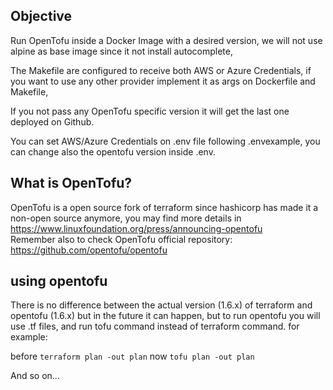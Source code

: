
## Objective

Run OpenTofu inside a Docker Image with a desired version,
we will not use alpine as base image since it not install autocomplete,

The Makefile are configured to receive both AWS or Azure Credentials,
if you want to use any other provider implement it as args on Dockerfile and Makefile,

If you not pass any OpenTofu specific version it will get the last one deployed on Github.

You can set AWS/Azure Credentials on .env file following .envexample, you can change also the opentofu version inside .env.

## What is OpenTofu?

OpenTofu is a open source fork of terraform since hashicorp has made it a non-open source anymore,
you may find more details in https://www.linuxfoundation.org/press/announcing-opentofu  
Remember also to check OpenTofu official repository: https://github.com/opentofu/opentofu

## using opentofu

There is no difference between the actual version (1.6.x) of terraform and opentofu (1.6.x) but in the future it can happen,
but to run opentofu you will use .tf files, and run tofu command instead of terraform command.
for example:

before
`terraform plan -out plan`
now
`tofu plan -out plan`

And so on...

